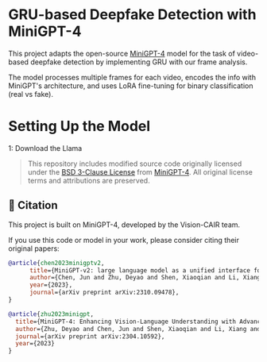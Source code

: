 # GRU-based Deepfake Detection with MiniGPT-4

This project adapts the open-source [MiniGPT-4](https://github.com/Vision-CAIR/MiniGPT-4) model for the task of video-based deepfake detection by implementing GRU with our frame analysis.

The model processes multiple frames for each video, encodes the info with MiniGPT's architecture, and uses LoRA fine-tuning for binary classification (real vs fake). 

# Setting Up the Model #
1: Download the Llama

> This repository includes modified source code originally licensed under the [BSD 3-Clause License](LICENSE.md) from [MiniGPT-4](https://github.com/Vision-CAIR/MiniGPT-4). All original license terms and attributions are preserved.

## 📖 Citation

This project is built on MiniGPT-4, developed by the Vision-CAIR team.

If you use this code or model in your work, please consider citing their original papers:

```bibtex
@article{chen2023minigptv2,
      title={MiniGPT-v2: large language model as a unified interface for vision-language multi-task learning}, 
      author={Chen, Jun and Zhu, Deyao and Shen, Xiaoqian and Li, Xiang and Liu, Zechu and Zhang, Pengchuan and Krishnamoorthi, Raghuraman and Chandra, Vikas and Xiong, Yunyang and Elhoseiny, Mohamed},
      year={2023},
      journal={arXiv preprint arXiv:2310.09478},
}

@article{zhu2023minigpt,
  title={MiniGPT-4: Enhancing Vision-Language Understanding with Advanced Large Language Models},
  author={Zhu, Deyao and Chen, Jun and Shen, Xiaoqian and Li, Xiang and Elhoseiny, Mohamed},
  journal={arXiv preprint arXiv:2304.10592},
  year={2023}
}
